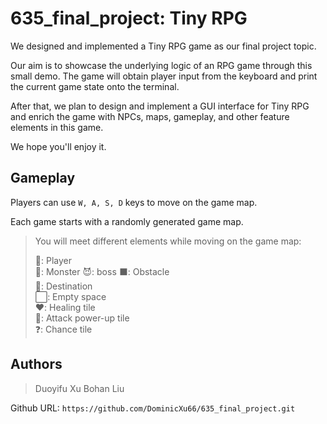 # 635_final_project: Tiny RPG

We designed and implemented a Tiny RPG game as our final project topic.

Our aim is to showcase the underlying logic of an RPG game through this small demo. The game will obtain player input from the keyboard and print the current game state onto the terminal.

After that, we plan to design and implement a GUI interface for Tiny RPG and enrich the game with NPCs, maps, gameplay, and other feature elements in this game.

We hope you'll enjoy it.

## Gameplay

Players can use `W, A, S, D` keys to move on the game map.

Each game starts with a randomly generated game map.

> You will meet different elements while moving on the game map:
>
> 🚶: Player  
> 👹: Monster
> 😈: boss
> ⬛: Obstacle  
> 🏁: Destination  
> ⬜: Empty space  
> ❤️: Healing tile  
> 💪: Attack power-up tile  
> ❓: Chance tile  

## Authors

> Duoyifu Xu
> Bohan Liu

Github URL: `https://github.com/DominicXu66/635_final_project.git`
